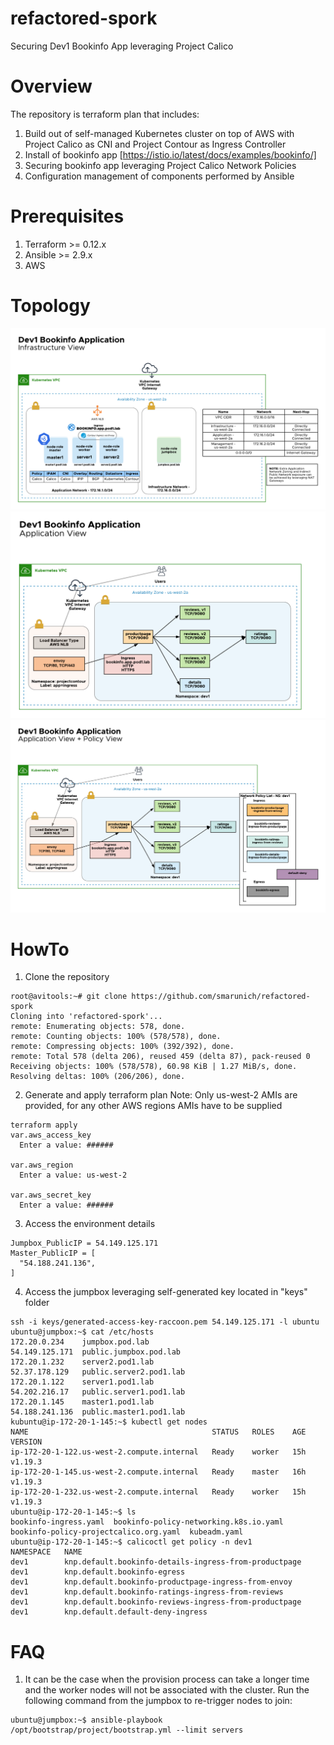 # refactored-spork
Securing Dev1 Bookinfo App leveraging Project Calico
# Overview
The repository is terraform plan that includes:
1. Build out of self-managed Kubernetes cluster on top of AWS with Project Calico as CNI and Project Contour as Ingress Controller
2. Install of bookinfo app [https://istio.io/latest/docs/examples/bookinfo/]
3. Securing bookinfo app leveraging Project Calico Network Policies
4. Configuration management of components performed by Ansible
# Prerequisites
1. Terraform >= 0.12.x
2. Ansible >= 2.9.x
3. AWS
# Topology
![Dev1 Bookinfo Application - Infrastructure View](DEMO_dev1_bookinfo_infra.png)
![Dev1 Bookinfo Application - Application View](DEMO_dev1_bookinfo_app.png)
![Dev1 Bookinfo Application - Application + Policy View](DEMO_dev1_bookinfo_app_policy.png)
# HowTo
 1. Clone the repository
```
root@avitools:~# git clone https://github.com/smarunich/refactored-spork
Cloning into 'refactored-spork'...
remote: Enumerating objects: 578, done.
remote: Counting objects: 100% (578/578), done.
remote: Compressing objects: 100% (392/392), done.
remote: Total 578 (delta 206), reused 459 (delta 87), pack-reused 0
Receiving objects: 100% (578/578), 60.98 KiB | 1.27 MiB/s, done.
Resolving deltas: 100% (206/206), done.
```
2. Generate and apply terraform plan
Note: Only us-west-2 AMIs are provided, for any other AWS regions AMIs have to be supplied
```
terraform apply
var.aws_access_key
  Enter a value: ######

var.aws_region
  Enter a value: us-west-2

var.aws_secret_key
  Enter a value: ######
```
3. Access the environment details
```
Jumpbox_PublicIP = 54.149.125.171
Master_PublicIP = [
  "54.188.241.136",
]
```
4. Access the jumpbox leveraging self-generated key located in "keys" folder
```
ssh -i keys/generated-access-key-raccoon.pem 54.149.125.171 -l ubuntu
ubuntu@jumpbox:~$ cat /etc/hosts
172.20.0.234	jumpbox.pod.lab
54.149.125.171	public.jumpbox.pod.lab
172.20.1.232	server2.pod1.lab
52.37.178.129	public.server2.pod1.lab
172.20.1.122	server1.pod1.lab
54.202.216.17	public.server1.pod1.lab
172.20.1.145	master1.pod1.lab
54.188.241.136	public.master1.pod1.lab
kubuntu@ip-172-20-1-145:~$ kubectl get nodes
NAME                                         STATUS   ROLES    AGE   VERSION
ip-172-20-1-122.us-west-2.compute.internal   Ready    worker   15h   v1.19.3
ip-172-20-1-145.us-west-2.compute.internal   Ready    master   16h   v1.19.3
ip-172-20-1-232.us-west-2.compute.internal   Ready    worker   15h   v1.19.3
ubuntu@ip-172-20-1-145:~$ ls
bookinfo-ingress.yaml  bookinfo-policy-networking.k8s.io.yaml  bookinfo-policy-projectcalico.org.yaml  kubeadm.yaml
ubuntu@ip-172-20-1-145:~$ calicoctl get policy -n dev1
NAMESPACE   NAME
dev1        knp.default.bookinfo-details-ingress-from-productpage
dev1        knp.default.bookinfo-egress
dev1        knp.default.bookinfo-productpage-ingress-from-envoy
dev1        knp.default.bookinfo-ratings-ingress-from-reviews
dev1        knp.default.bookinfo-reviews-ingress-from-productpage
dev1        knp.default.default-deny-ingress
```

# FAQ
1. It can be the case when the provision process can take a longer time and the worker nodes will not be associated with the cluster. Run the following command from the jumpbox to re-trigger nodes to join:
```
ubuntu@jumpbox:~$ ansible-playbook /opt/bootstrap/project/bootstrap.yml --limit servers
```
